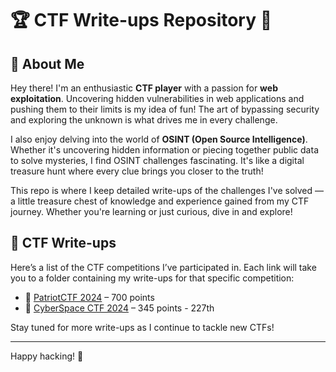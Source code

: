 # 🏆 CTF Write-ups Repository 🧩

## 👋 About Me
Hey there! I'm an enthusiastic **CTF player** with a passion for **web exploitation**. Uncovering hidden vulnerabilities in web applications and pushing them to their limits is my idea of fun! The art of bypassing security and exploring the unknown is what drives me in every challenge.

I also enjoy delving into the world of **OSINT (Open Source Intelligence)**. Whether it's uncovering hidden information or piecing together public data to solve mysteries, I find OSINT challenges fascinating. It's like a digital treasure hunt where every clue brings you closer to the truth!

This repo is where I keep detailed write-ups of the challenges I've solved — a little treasure chest of knowledge and experience gained from my CTF journey. Whether you're learning or just curious, dive in and explore!

## 📝 CTF Write-ups
Here’s a list of the CTF competitions I’ve participated in. Each link will take you to a folder containing my write-ups for that specific competition:

- 🏅 [PatriotCTF 2024](./PatriotCTF_2024) – 700 points
- 🏅 [CyberSpace CTF 2024](./CyberSpace_CTF_2024) – 345 points - 227th

Stay tuned for more write-ups as I continue to tackle new CTFs!

---

Happy hacking! 🎯
